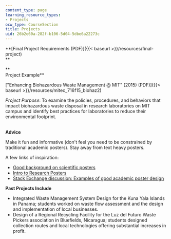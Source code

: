 ```yaml
---
content_type: page
learning_resource_types:
- Projects
ocw_type: CourseSection
title: Projects
uid: 26b2e60a-282f-b106-5d04-5dbe6a22273c
---
```


**[Final Project Requirements (PDF)]({{< baseurl >}}/resources/final-project)  
**

**  
Project Example**

["Enhancing Biohazardous Waste Management @ MIT" (2015) (PDF)]({{< baseurl >}}/resources/mitec_716f15_biohaz2)

_Project Purpose_: To examine the policies, procedures, and behaviors that impact biohazardous waste disposal in research laboratories on MIT campus and identify best practices for laboratories to reduce their environmental footprint.  
 

**Advice**

Make it fun and informative (don't feel you need to be constrained by traditional academic posters). Stay away from text heavy posters.

A few links of inspiration:

*   [Good background on scientific posters](http://www.makesigns.com/tutorials/scientific-poster-planning.aspx)
*   [Intro to Research Posters](http://guides.nyu.edu/posters)
*   [Stack Exchange discussion: Examples of good academic poster design](http://graphicdesign.stackexchange.com/questions/9452/examples-of-good-academic-poster-design) 

**Past Projects Include**

*   Integrated Waste Management System Design for the Kuna Yala Islands in Panama; students worked on waste flow assessment and the design and implementation of local businesses.
*   Design of a Regional Recycling Facility for the Luz del Futuro Waste Pickers association in Bluefields, Nicaragua; students designed collection routes and local technologies offering substantial increases in profit.